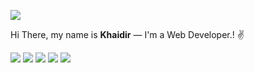 ![](https://komarev.com/ghpvc/?username=rkhaidir&color=000000&label=Profile+Visit's)
<p align="justify">
Hi There, my name is <strong>Khaidir</strong> — I'm a Web Developer.! ✌️
</p>

![](https://img.shields.io/badge/-PHP-9d03fc?logo=PHP&logoColor=white)
![](https://img.shields.io/badge/-Laravel-fa4347?logo=Laravel&logoColor=white)
![](https://img.shields.io/badge/-Javascript-ffa200?logo=Javascript&logoColor=white)
![](https://img.shields.io/badge/-ReactJS-61DBFB?logo=ReactJS&logoColor=white)
![](https://img.shields.io/badge/-NodeJS-05f70d?logo=NodeJS&logoColor=white)

<!--
Here are some ideas to get you started:
-->

<!--
- 🔭 I’m currently working as a teacher in a vocational high school
- 🌱 I’m currently learning React, and Android Programming
- 👯 I’m looking to collaborate on ...
- 🤔 I’m looking for help with ...
- 💬 Ask me about ...
- 📫 How to reach me: ...
- 😄 Pronouns: ...
- ⚡ Fun fact: ...
-->
